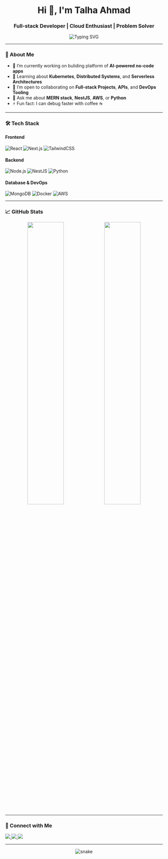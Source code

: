 <h1 align="center">Hi 👋, I'm Talha Ahmad</h1>
<h3 align="center">Full-stack Developer | Cloud Enthusiast | Problem Solver</h3>

<p align="center">
  <img src="https://readme-typing-svg.demolab.com/?font=Fira+Code&duration=3000&pause=1000&center=true&vCenter=true&width=435&lines=Building+smart+web+solutions+%F0%9F%9A%80;Passionate+about+tech+%26+learning+%F0%9F%93%9A;Always+improving+1%25+a+day+%F0%9F%92%A1" alt="Typing SVG" />
</p>

---

### 🚀 About Me

- 🔭 I’m currently working on buliding platform of  **AI-powered no-code apps**
- 🌱 Learning about **Kubernetes**, **Distributed Systems**, and **Serverless Architectures**
- 👯 I’m open to collaborating on **Full-stack Projects**, **APIs**, and **DevOps Tooling**
- 💬 Ask me about **MERN stack**, **NestJS**, **AWS**, or **Python**
- ⚡ Fun fact: I can debug faster with coffee ☕️

---

### 🛠️ Tech Stack

#### Frontend
![React](https://img.shields.io/badge/-React-61DAFB?logo=react&logoColor=black&style=flat)
![Next.js](https://img.shields.io/badge/-Next.js-000000?logo=next.js&style=flat)
![TailwindCSS](https://img.shields.io/badge/-Tailwind-06B6D4?logo=tailwindcss&logoColor=white&style=flat)

#### Backend
![Node.js](https://img.shields.io/badge/-Node.js-339933?logo=node.js&logoColor=white&style=flat)
![NestJS](https://img.shields.io/badge/-NestJS-E0234E?logo=nestjs&logoColor=white&style=flat)
![Python](https://img.shields.io/badge/-Python-3776AB?logo=python&logoColor=white&style=flat)

#### Database & DevOps
![MongoDB](https://img.shields.io/badge/-MongoDB-47A248?logo=mongodb&logoColor=white&style=flat)
![Docker](https://img.shields.io/badge/-Docker-2496ED?logo=docker&logoColor=white&style=flat)
![AWS](https://img.shields.io/badge/-AWS-232F3E?logo=amazonaws&logoColor=white&style=flat)

---

### 📈 GitHub Stats

<p align="center">
  <img src="https://github-readme-stats.vercel.app/api?username=tentalha&show_icons=true&theme=radical" width="48%" />
  <img src="https://github-readme-streak-stats.herokuapp.com/?user=tentalha&theme=radical" width="48%" />
</p>

---

### 🔗 Connect with Me

<p align="left">
  <a href="https://linkedin.com/in/tentalha" target="_blank">
    <img src="https://img.shields.io/badge/LinkedIn-%230077B5.svg?&style=flat&logo=linkedin&logoColor=white" />
  </a>
  <a href="mailto:tentalha0@gmail.com">
    <img src="https://img.shields.io/badge/Gmail-D14836?style=flat&logo=gmail&logoColor=white" />
  </a>
  <a href="https://codewithtalha.com" target="_blank">
    <img src="https://img.shields.io/badge/Portfolio-000?style=flat&logo=firefox&logoColor=white" />
  </a>
</p>

---

<!-- Snake animation (optional fancy touch) -->
<p align="center">
  <img src="https://github.com/TalhaAhmadDev/TalhaAhmadDev/blob/output/github-contribution-grid-snake.svg" alt="snake" />
</p>
